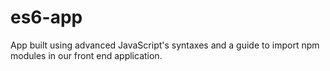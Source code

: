 # es6-app
App built using advanced JavaScript's syntaxes and a guide to import npm modules in our front end application.
